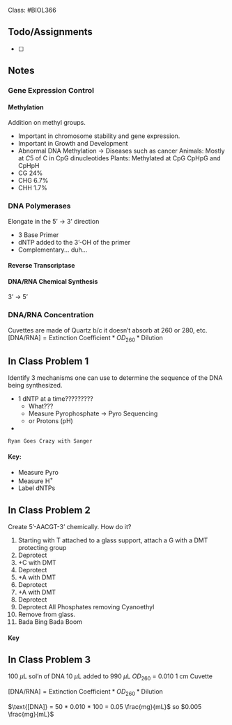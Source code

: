 Class: #BIOL366
## Todo/Assignments

- [ ] 

## Notes

### Gene Expression Control
#### Methylation
Addition on methyl groups.
- Important in chromosome stability and gene expression.
- Important in Growth and Development
- Abnormal DNA Methylation $\rightarrow$ Diseases such as cancer 
Animals: Mostly at $C5$ of C in CpG dinucleotides 
Plants: Methylated at CpG CpHpG and CpHpH
- CG 24%
- CHG 6.7%
- CHH 1.7%

### DNA Polymerases
Elongate in the 5’ $\rightarrow$ 3’ direction
- 3 Base Primer
- dNTP added to the 3’-OH of the primer
- Complementary... duh…

#### Reverse Transcriptase

#### DNA/RNA Chemical Synthesis
3’ $\rightarrow$ 5’

### DNA/RNA Concentration
Cuvettes are made of Quartz b/c it doesn’t absorb at 260 or 280, etc.
$\text{[DNA/RNA]}=\text{Extinction Coefficient} * OD_{260} * \text{Dilution}$

## In Class Problem 1

Identify 3 mechanisms one can use to determine the sequence of the DNA being synthesized.
- 1 dNTP at a time?????????
	- What???
	- Measure Pyrophosphate -> Pyro Sequencing 
	- or Protons (pH)
- 

`Ryan Goes Crazy with Sanger`
#### Key:
- Measure Pyro
- Measure H$^+$ 
- Label dNTPs

## In Class Problem 2

Create 5’-AACGT-3’ chemically. How do it?

1. Starting with T attached to a glass support, attach a G with a DMT protecting group
2. Deprotect
3. +C with DMT
4. Deprotect
5. +A with DMT
6. Deprotect
7. +A with DMT
8. Deprotect
9. Deprotect All Phosphates removing Cyanoethyl
10. Remove from glass.
11. Bada Bing Bada Boom

#### Key

## In Class Problem 3

100 $\mu$L sol’n of DNA
10 $\mu$L added to 990 $\mu$L 
$OD_{260}$ = 0.010
1 cm Cuvette

$\text{[DNA/RNA]}=\text{Extinction Coefficient} * OD_{260} * \text{Dilution}$

$\text{[DNA]} = 50 * 0.010 * 100 = 0.05 \frac{mg}{mL}$ 
so $0.005 \frac{mg}{mL}$
